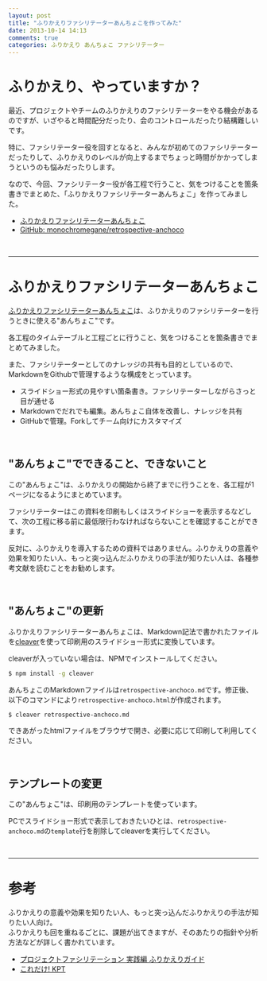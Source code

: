 ```yaml
---
layout: post
title: "ふりかえりファシリテーターあんちょこを作ってみた"
date: 2013-10-14 14:13
comments: true
categories: ふりかえり あんちょこ ファシリテーター
---
```


# ふりかえり、やっていますか？

最近、プロジェクトやチームのふりかえりのファシリテーターをやる機会があるのですが、いざやると時間配分だったり、会のコントロールだったり結構難しいです。

特に、ファシリテーター役を回すとなると、みんなが初めてのファシリテーターだったりして、ふりかえりのレベルが向上するまでちょっと時間がかかってしまうというのも悩みだったりします。

なので、今回、ファシリテーター役が各工程で行うこと、気をつけることを箇条書きでまとめた、「ふりかえりファシリテーターあんちょこ」を作ってみました。

- [ふりかえりファシリテーターあんちょこ](http://blog.monochromegane.com/retrospective-anchoco/retrospective-anchoco.html)
- [GitHub: monochromegane/retrospective-anchoco](https://github.com/monochromegane/retrospective-anchoco)

<br />
<hr />

# ふりかえりファシリテーターあんちょこ

[ふりかえりファシリテーターあんちょこ](http://blog.monochromegane.com/retrospective-anchoco/retrospective-anchoco.html)は、ふりかえりのファシリテーターを行うときに使える"あんちょこ"です。

各工程のタイムテーブルと工程ごとに行うこと、気をつけることを箇条書きでまとめてみました。

また、ファシリテーターとしてのナレッジの共有も目的としているので、MarkdownをGithubで管理するような構成をとっています。

- スライドショー形式の見やすい箇条書き。ファシリテーターしながらさっと目が通せる
- Markdownでだれでも編集。あんちょこ自体を改善し、ナレッジを共有
- GitHubで管理。Forkしてチーム向けにカスタマイズ


<br />

## "あんちょこ"でできること、できないこと

この"あんちょこ"は、ふりかえりの開始から終了までに行うことを、各工程が1ページになるようにまとめています。

ファシリテーターはこの資料を印刷もしくはスライドショーを表示するなどして、次の工程に移る前に最低限行わなければならないことを確認することができます。

反対に、ふりかえりを導入するための資料ではありません。ふりかえりの意義や効果を知りたい人、もっと突っ込んだふりかえりの手法が知りたい人は、各種参考文献を読むことをお勧めします。

<br />

## "あんちょこ"の更新

ふりかえりファシリテーターあんちょこは、Markdown記法で書かれたファイルを[cleaver](http://jdan.github.io/cleaver/)を使って印刷用のスライドショー形式に変換しています。

cleaverが入っていない場合は、NPMでインストールしてください。

```bash
$ npm install -g cleaver
```

あんちょこのMarkdownファイルは`retrospective-anchoco.md`です。修正後、以下のコマンドにより`retrospective-anchoco.html`が作成されます。

```bash
$ cleaver retrospective-anchoco.md
```

できあがったhtmlファイルをブラウザで開き、必要に応じて印刷して利用してください。

<br />

## テンプレートの変更

この"あんちょこ"は、印刷用のテンプレートを使っています。

PCでスライドショー形式で表示しておきたいひとは、`retrospective-anchoco.md`の`template`行を削除してcleaverを実行してください。

<br />
<hr />

# 参考

ふりかえりの意義や効果を知りたい人、もっと突っ込んだふりかえりの手法が知りたい人向け。  
ふりかえりも回を重ねるごとに、課題が出てきますが、そのあたりの指針や分析方法などが詳しく書かれています。

- [プロジェクトファシリテーション 実践編 ふりかえりガイド](http://www.objectclub.jp/download/files/pf/RetrospectiveMeetingGuide.pdf)
- [これだけ! KPT](http://www.amazon.co.jp/%E3%81%93%E3%82%8C%E3%81%A0%E3%81%91-KPT-%E5%A4%A9%E9%87%8E-%E5%8B%9D/dp/4799102753)


